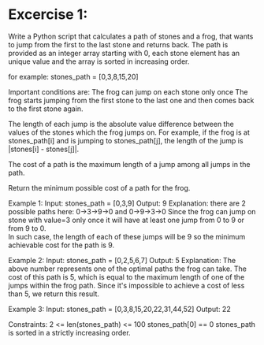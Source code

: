 # Excercise 1:
Write a Python script that calculates a path of stones and a frog, that wants to jump from the first to the last stone and returns back. The path is provided as an integer array starting with 0, each stone element has an unique value and the array is sorted in increasing order. 

for example:
stones_path = [0,3,8,15,20]

Important conditions are: 
The frog can jump on each stone only once 
The frog starts jumping from the first stone to the last one and then comes back to the first stone again.

The length of each jump is the absolute value difference between the values of the stones which the frog jumps on. For example, if the frog is at stones_path[i] and is jumping to stones_path[j], the length of the jump is |stones[i] - stones[j]|.

The cost of a path is the maximum length of a jump among all jumps in the path.

Return the minimum possible cost of a path for the frog.

Example 1:
Input: stones_path = [0,3,9]
Output: 9
Explanation: there are 2 possible paths here: 0->3->9->0 and 0->9->3->0 
Since the frog can jump on stone with value=3 only once it will have at least one jump from 0 to 9 or from 9 to 0.   
In such case, the length of each of these jumps will be 9 so the minimum achievable cost for the path is 9.

Example 2:
Input: stones_path = [0,2,5,6,7]
Output: 5
Explanation: The above number represents one of the optimal paths the frog can take.
The cost of this path is 5, which is equal to the maximum length of one of the jumps within the frog path.
Since it's impossible to achieve a cost of less than 5, we return this result.

Example 3:
Input: stones_path = [0,3,8,15,20,22,31,44,52]
Output: 22



Constraints:
2 <= len(stones_path) <= 100
stones_path[0] == 0
stones_path is sorted in a strictly increasing order.
